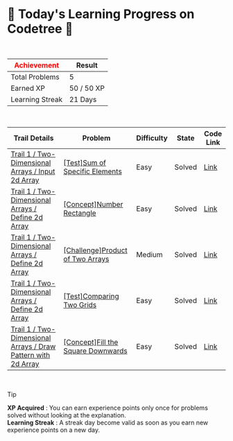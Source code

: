 # 🌲 Today's Learning Progress on Codetree 🌲

<br />

| <span style="color:red;display:block;text-align:center;"> **Achievement**</span> | Result |
|---|---|
|Total Problems| 5 |
| Earned XP | 50 / 50 XP |
| Learning Streak | 21 Days |

<br />

|Trail Details|Problem|Difficulty|State|Code Link|
|---|---|---|---|---|
|[Trail 1 / Two-Dimensional Arrays / Input 2d Array](https://www.codetree.ai/trail-info/novice-low/)|[[Test]Sum of Specific Elements](https://www.codetree.ai/trails/complete/curated-cards/test-sum-of-specific-elements/)|Easy|Solved|[Link](https://github.com/linuschoudhury/codetree/blob/main/250128/%ED%8A%B9%EC%A0%95%20%EC%9B%90%EC%86%8C%EB%93%A4%EC%9D%98%20%ED%95%A9/sum-of-specific-elements.py)|
|[Trail 1 / Two-Dimensional Arrays / Define 2d Array](https://www.codetree.ai/trail-info/novice-low/)|[[Concept]Number Rectangle](https://www.codetree.ai/trails/complete/curated-cards/intro-rectangle-of-numbers/)|Easy|Solved|[Link](https://github.com/linuschoudhury/codetree/blob/main/250128/%EC%A0%95%EC%88%98%20%EC%A7%81%EC%82%AC%EA%B0%81%ED%98%95/rectangle-of-numbers.py)|
|[Trail 1 / Two-Dimensional Arrays / Define 2d Array](https://www.codetree.ai/trail-info/novice-low/)|[[Challenge]Product of Two Arrays](https://www.codetree.ai/trails/complete/curated-cards/challenge-multiple-of-two-arrays/)|Medium|Solved|[Link](https://github.com/linuschoudhury/codetree/blob/main/250128/%EB%91%90%20%EB%B0%B0%EC%97%B4%EC%9D%98%20%EA%B3%B1/multiple-of-two-arrays.py)|
|[Trail 1 / Two-Dimensional Arrays / Define 2d Array](https://www.codetree.ai/trail-info/novice-low/)|[[Test]Comparing Two Grids](https://www.codetree.ai/trails/complete/curated-cards/test-compare-two-grid/)|Easy|Solved|[Link](https://github.com/linuschoudhury/codetree/blob/main/250128/%EB%91%90%20%EA%B0%9C%EC%9D%98%20%EA%B2%A9%EC%9E%90%20%EB%B9%84%EA%B5%90%ED%95%98%EA%B8%B0/compare-two-grid.py)|
|[Trail 1 / Two-Dimensional Arrays / Draw Pattern with 2d Array](https://www.codetree.ai/trail-info/novice-low/)|[[Concept]Fill the Square Downwards](https://www.codetree.ai/trails/complete/curated-cards/intro-filling-rectangle-with-downflow/)|Easy|Solved|[Link](https://github.com/linuschoudhury/codetree/blob/main/250128/%EC%95%84%EB%9E%98%EB%A1%9C%20%EC%82%AC%EA%B0%81%ED%98%95%20%EC%B1%84%EC%9A%B0%EA%B8%B0/filling-rectangle-with-downflow.py)|


<br />

> [!TIP]
> **XP Acquired** : You can earn experience points only once for problems solved without looking at the explanation.  
> **Learning Streak** : A streak day become valid as soon as you earn new experience points on a new day.

